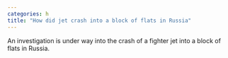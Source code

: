 ```yaml
---
categories: h
title: "How did jet crash into a block of flats in Russia"
---
```

An investigation is under way into the crash of a fighter jet into a block of flats in Russia.